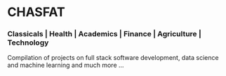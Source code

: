 <p align="center">
<h1>CHASFAT</h1> <h3>Classicals | Health | Academics | Finance | Agriculture | Technology</h3> 
</p>
Compilation of projects on full stack software development, data science and machine learning and much more ...

<!---
Nobiscumdeus/Nobiscumdeus is a ✨ special ✨ repository because its `README.md` (this file) appears on your GitHub profile.
You can click the Preview link to take a look at your changes.
--->
